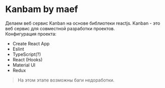 # Kanbam by maef
Делаем веб сервис Kanban на основе библиотеки reactjs. Kanban - это веб сервис для совместной разработки проектов.  
Конфигурация проекта:
+ Create React App
+ Eslint
+ TypeScript(?)
+ React (Hooks)
+ Material UI
+ Redux

> На этом этапе возможны баги недоработки.
